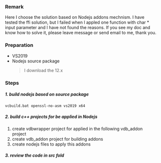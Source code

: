 ### Remark
Here I choose the solution based on Nodejs addons mechnism. I have tested the ffi solution, but I failed when I appled one function with char * input parameter and I have not found the reasons. If you see my doc and know how to solve it, please leave message or send email to me, thank you.

### Preparation
* VS2019
* Nodejs source package 
  > I download the 12.x

### Steps
##### 1. build nodejs based on source package
```vcbuild.bat openssl-no-asm vs2019 x64```

##### 2. build c++ projects for be applied in Nodejs
1. create vdbwrapper project for applied in the following vdb_addon project
2. create vdb_addon project for building addons
3. create nodejs files to apply this addons

##### 3. review the code in src fold

